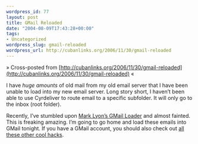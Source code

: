 ```yaml
--- 
wordpress_id: 77
layout: post
title: GMail Reloaded
date: "2004-08-09T17:43:28+00:00"
tags: 
- Uncategorized
wordpress_slug: gmail-reloaded
wordpress_url: http://cubanlinks.org/2006/11/30/gmail-reloaded
---
```

&raquo; Cross-posted from [http://cubanlinks.org/2006/11/30/gmail-reloaded](http://cubanlinks.org/2006/11/30/gmail-reloaded) &laquo;

<p>I have <i>huge amounts</i> of old mail from my old email server that I have been unable to load into my new email server.  Long story short, I haven&#8217;t been able to use Cyrdeliver to route email to a specific subfolder.  It will only go to the inbox (root folder).</p><p>Recently, I&#8217;ve stumbled upon <a href="http://www.marklyon.org/gmail/default.htm">Mark Lyon&#8217;s GMail Loader</a> and almost fainted.  This is freaking amazing.  I&#8217;m going to go home and load these emails into GMail tonight.  If you have a GMail account, you should also check out <a href="http://www.marklyon.org/gmail/gmailapps.htm">all these other cool hacks</a>.</p>
